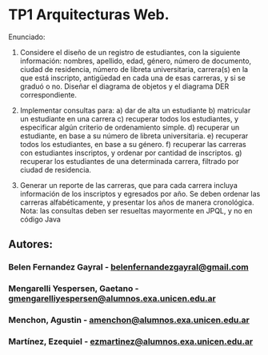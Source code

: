 # TP1 Arquitecturas Web.

Enunciado:

1) Considere el diseño de un registro de estudiantes, con la siguiente información: nombres, 
apellido, edad, género, número de documento, ciudad de residencia, número de libreta 
universitaria, carrera(s) en la que está inscripto, antigüedad en cada una de esas carreras, y 
si se graduó o no. Diseñar el diagrama de objetos y el diagrama DER correspondiente.

2) Implementar consultas para:
a) dar de alta un estudiante
b) matricular un estudiante en una carrera
c) recuperar todos los estudiantes, y especificar algún criterio de ordenamiento simple.
d) recuperar un estudiante, en base a su número de libreta universitaria.
e) recuperar todos los estudiantes, en base a su género.
f) recuperar las carreras con estudiantes inscriptos, y ordenar por cantidad de inscriptos.
g) recuperar los estudiantes de una determinada carrera, filtrado por ciudad de residencia.

4) Generar un reporte de las carreras, que para cada carrera incluya información de los 
inscriptos y egresados por año. Se deben ordenar las carreras alfabéticamente, y presentar
los años de manera cronológica.
Nota: las consultas deben ser resueltas mayormente en JPQL, y no en código Java

## Autores:

### Belen Fernandez Gayral - belenfernandezgayral@gmail.com
### Mengarelli Yespersen, Gaetano	- gmengarelliyespersen@alumnos.exa.unicen.edu.ar
### Menchon, Agustin - amenchon@alumnos.exa.unicen.edu.ar
### Martínez, Ezequiel - ezmartinez@alumnos.exa.unicen.edu.ar
